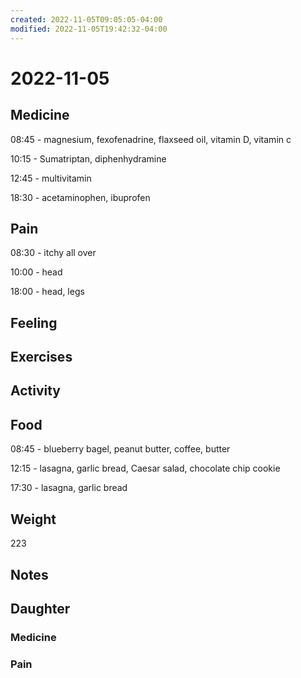 ```yaml
---
created: 2022-11-05T09:05:05-04:00
modified: 2022-11-05T19:42:32-04:00
---
```


# 2022-11-05

## Medicine

08:45 - magnesium, fexofenadrine, flaxseed oil, vitamin D, vitamin c 

10:15 - Sumatriptan, diphenhydramine 

12:45 - multivitamin 

18:30 - acetaminophen, ibuprofen 

## Pain

08:30 - itchy all over

10:00 - head

18:00 - head, legs

## Feeling


## Exercises


## Activity


## Food

08:45 - blueberry bagel, peanut butter, coffee, butter 

12:15 - lasagna, garlic bread, Caesar salad, chocolate chip cookie 

17:30 - lasagna, garlic bread

## Weight

223

## Notes

## Daughter


### Medicine


### Pain
